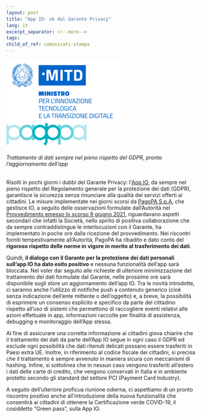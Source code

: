 ```yaml
---
layout: post
title: "App IO: ok dal Garante Privacy"
lang: it
excerpt_separator: <!--more-->
tags:
child_of_ref: comunicati-stampa
---
```


<!--more-->

<div class="row my-4">
    <div class="col text-center">
        <img class="img-fluid"  src="/assets/images/logo-mitd.png" alt="Logo MITD">
    </div>
    <div class="col d-flex align-items-center">
        <img class="img-fluid" src="/assets/images/logo-pagopa-spa.png" height="60" width="auto" alt="Logo PagoPA">
    </div>
</div>


###### Trattamento di dati sempre nel pieno rispetto del GDPR, pronto l’aggiornamento dell’app


Risolti in pochi giorni i dubbi del Garante Privacy: l'[App IO](https://io.italia.it/), da sempre nel pieno rispetto del Regolamento generale per la protezione dei dati (GDPR), garantisce la sicurezza senza rinunciare alla qualità dei servizi offerti ai cittadini. Le misure implementate nei giorni scorsi da [PagoPA S.p.A](https://www.pagopa.gov.it/it/pagopa-spa/), che gestisce IO, a seguito delle osservazioni formulate dall’Autorità nel [Provvedimento emesso lo scorso 9 giugno 2021](https://www.garanteprivacy.it/web/guest/home/docweb/-/docweb-display/docweb/9668051), riguardavano aspetti secondari che infatti la Società, nello spirito di positiva collaborazione che da sempre contraddistingue le interlocuzioni con il Garante, ha implementato in poche ore dalla ricezione del provvedimento. Nei riscontri forniti tempestivamente all’Autorità, PagoPA ha ribadito e dato conto del **rigoroso rispetto delle norme in vigore in merito al trasferimento dei dati**.

Quindi, **il dialogo con il Garante per la protezione dei dati personali sull’app IO ha dato esito positivo** e nessuna funzionalità dell’app sarà bloccata. Nel voler dar seguito alle richieste di ulteriore minimizzazione del trattamento dei dati formulate dal Garante, nelle prossime ore sarà disponibile sugli store un aggiornamento dell’app IO. Tra le novità introdotte, ci saranno anche l’utilizzo di notifiche push a contenuto generico (cioè senza indicazione dell’ente mittente o dell’oggetto) e, a breve, la possibilità di esprimere un consenso esplicito e specifico da parte del cittadino rispetto all’uso di sistemi che permettono di raccogliere eventi relativi alle azioni effettuate in app, informazioni raccolte per finalità di assistenza, debugging e monitoraggio dell’App stessa. 

Al fine di assicurare una corretta informazione ai cittadini giova chiarire che il trattamento dei dati da parte dell’App IO segue in ogni caso il GDPR ed esclude ogni possibilità che dati ritenuti delicati possano essere trasferiti in Paesi extra UE. Inoltre, in riferimento al codice fiscale dei cittadini, si precisa che il trattamento è sempre avvenuto in maniera sicura con meccanismi di hashing. Infine, si sottolinea che in nessun caso vengono trasferiti all’estero i dati delle carte di credito, che vengono conservati in Italia e in ambiente protetto secondo gli standard del settore PCI (Payment Card Industry).

A seguito dell’ulteriore proficua riunione odierna, ci aspettiamo di un pronto riscontro positivo anche all’introduzione della nuova funzionalità che consentirà ai cittadini di ottenere la Certificazione verde COVID-19, il cosiddetto “Green pass”, sulla App IO. 

